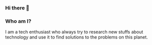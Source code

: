 ### Hi there 👋
### Who am I?

I am a tech enthusiast who always try to research new stuffs about technology and use it to find solutions to the problems on this planet.
